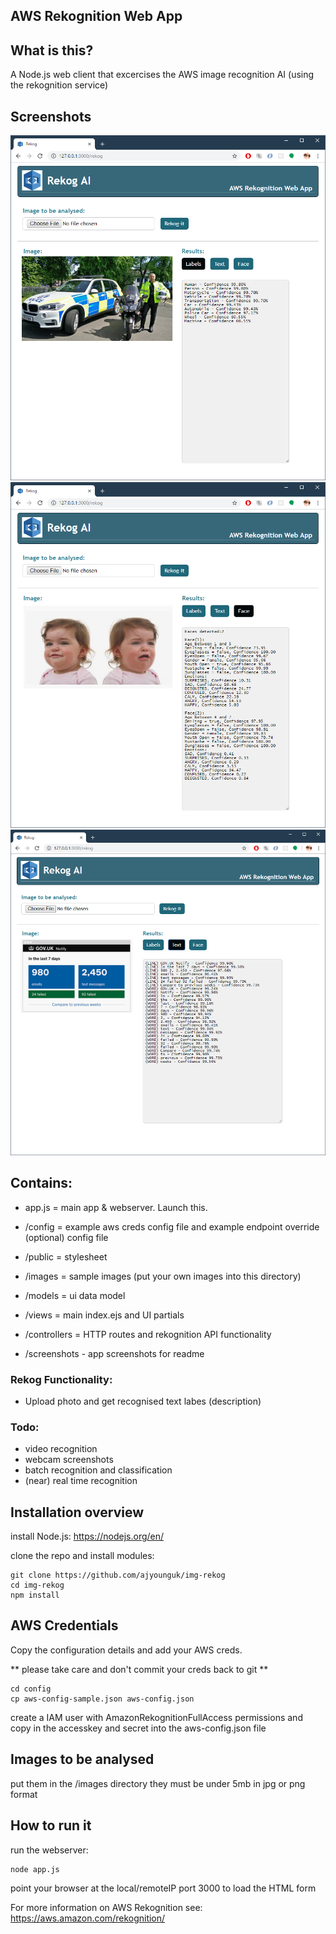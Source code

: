 ## AWS Rekognition Web App 

## What is this?
A Node.js web client that excercises the AWS image recognition AI (using the rekognition service)

## Screenshots
![Alt text](/screenshots/rekog4.png?raw=true)
![Alt text](/screenshots/rekog1.png?raw=true)
![Alt text](/screenshots/rekog5.png?raw=true)

## Contains:
- app.js = main app & webserver. Launch this.

- /config = example aws creds config file and example endpoint override (optional) config file
- /public = stylesheet
- /images = sample images (put your own images into this directory)
- /models = ui data model
- /views = main index.ejs and UI partials 
- /controllers = HTTP routes and rekognition API functionality 
- /screenshots - app screenshots for readme


### Rekog Functionality:
- Upload photo and get recognised text labes (description)


### Todo:
- video recognition
- webcam screenshots
- batch recognition and classification
- (near) real time recognition 

## Installation overview
install Node.js: https://nodejs.org/en/

clone the repo and install modules:

```
git clone https://github.com/ajyounguk/img-rekog
cd img-rekog
npm install
```

## AWS Credentials
Copy the configuration details and add your AWS creds.

** please take care and don't commit your creds back to git **
```
cd config
cp aws-config-sample.json aws-config.json
```
create a IAM user with AmazonRekognitionFullAccess permissions and copy in the accesskey and secret into the aws-config.json file

## Images to be analysed
put them in the /images directory
they must be under 5mb in jpg or png format



## How to run it
run the webserver:

```
node app.js
```

point your browser at the local/remoteIP port 3000 to load the HTML form

For more information on AWS Rekognition see:
https://aws.amazon.com/rekognition/